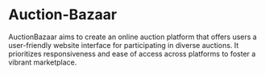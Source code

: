 # Auction-Bazaar
AuctionBazaar aims to create an online auction platform that offers users a user-friendly website interface for participating in diverse auctions. It prioritizes responsiveness and ease of access across platforms to foster a vibrant marketplace.

